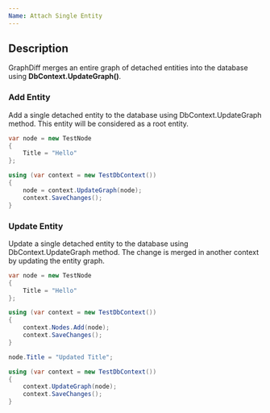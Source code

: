 ```yaml
---
Name: Attach Single Entity
---
```


## Description

GraphDiff merges an entire graph of detached entities into the database using **DbContext.UpdateGraph()**.

### Add Entity

Add a single detached entity to the database using DbContext.UpdateGraph method. This entity will be considered as a root entity.

```csharp
var node = new TestNode
{
    Title = "Hello"
};

using (var context = new TestDbContext())
{
    node = context.UpdateGraph(node);
    context.SaveChanges();
}
```

### Update Entity

Update a single detached entity to the database using DbContext.UpdateGraph method. The change is merged in another context by updating the entity graph.

```csharp
var node = new TestNode
{
    Title = "Hello"
};

using (var context = new TestDbContext())
{
    context.Nodes.Add(node);
    context.SaveChanges();
}

node.Title = "Updated Title";

using (var context = new TestDbContext())
{
    context.UpdateGraph(node);
    context.SaveChanges();
}
```